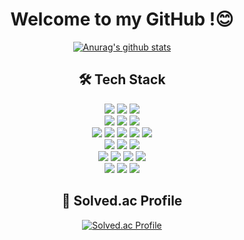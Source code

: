 <div align="center">

# Welcome to my GitHub !😊

[![Anurag's github stats](https://github-readme-stats.vercel.app/api?username=jerry0339)](https://github.com/anuraghazra/github-readme-stats)


## 🛠️ Tech Stack

<img src="https://img.shields.io/badge/java-%23007396.svg?&style=for-the-badge&logo=java&logoColor=white" />
<img src="https://img.shields.io/badge/C++-00599C.svg?&style=for-the-badge&logo=cplusplus&logoColor=white" />
<img src="https://img.shields.io/badge/spring%20boot-6DB33F.svg?&style=for-the-badge&logo=springboot&logoColor=white" />
<br>
<img src="https://img.shields.io/badge/mysql-%234479A1.svg?&style=for-the-badge&logo=mysql&logoColor=white" />
<img src="https://img.shields.io/badge/redis-%23DC382D.svg?&style=for-the-badge&logo=redis&logoColor=white" />
<img src="https://img.shields.io/badge/ceph-%23EF5C55.svg?&style=for-the-badge&logo=ceph&logoColor=white" />
<br>
<img src="https://img.shields.io/badge/docker-%232496ED.svg?&style=for-the-badge&logo=docker&logoColor=white" />
<img src="https://img.shields.io/badge/kubernetes-%23326CE5.svg?&style=for-the-badge&logo=kubernetes&logoColor=white" />
<img src="https://img.shields.io/badge/helm-%230F1689.svg?&style=for-the-badge&logo=helm&logoColor=white" />
<img src="https://img.shields.io/badge/argocd-EF7B4D.svg?&style=for-the-badge&logo=argo&logoColor=white" />
<img src="https://img.shields.io/badge/jenkins-D24939.svg?&style=for-the-badge&logo=jenkins&logoColor=white" />
<br>
<img src="https://img.shields.io/badge/istio-466BB0.svg?&style=for-the-badge&logo=istio&logoColor=white" />
<img src="https://img.shields.io/badge/nginx-%23269539.svg?&style=for-the-badge&logo=nginx&logoColor=white" />
<img src="https://img.shields.io/badge/apache%20kafka-%23231F20.svg?&style=for-the-badge&logo=apache%20kafka&logoColor=white" />
<br>
<img src="https://img.shields.io/badge/kibana-%23005571.svg?&style=for-the-badge&logo=kibana&logoColor=white" />
<img src="https://img.shields.io/badge/prometheus-%23E6522C.svg?&style=for-the-badge&logo=prometheus&logoColor=white" />
<img src="https://img.shields.io/badge/grafana-%23F46800.svg?&style=for-the-badge&logo=grafana&logoColor=white" />
<img src="https://img.shields.io/badge/swagger-85EA2D.svg?&style=for-the-badge&logo=swagger&logoColor=white" />
<br>
<img src="https://img.shields.io/badge/AWS-232F3E.svg?&style=for-the-badge&logo=amazonwebservices&logoColor=white" />
<img src="https://img.shields.io/badge/GCP-4285F4.svg?&style=for-the-badge&logo=googlecloud&logoColor=white" />
<img src="https://img.shields.io/badge/ubuntu-%23E95420.svg?&style=for-the-badge&logo=ubuntu&logoColor=white" />
<br>


## 🌟 Solved.ac Profile

[![Solved.ac Profile](http://mazassumnida.wtf/api/generate_badge?boj=jcu011)](https://solved.ac/jcu011)

</div>
